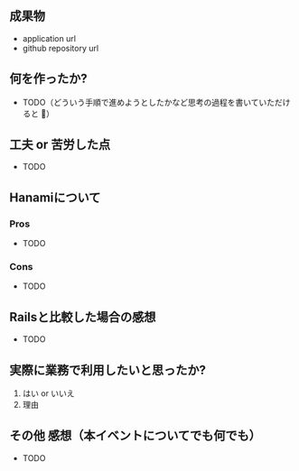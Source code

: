 ## 成果物

- application url
- github repository url

## 何を作ったか?

- TODO（どういう手順で進めようとしたかなど思考の過程を書いていただけると :pray:）

## 工夫 or 苦労した点

- TODO

## Hanamiについて

### Pros

- TODO

### Cons

- TODO

## Railsと比較した場合の感想

- TODO

## 実際に業務で利用したいと思ったか?

1. はい or いいえ
2. 理由

## その他 感想（本イベントについてでも何でも）

- TODO
